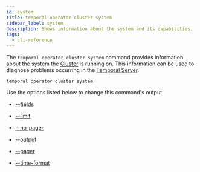 ```yaml
---
id: system
title: temporal operator cluster system
sidebar_label: system
description: Shows information about the system and its capabilities.
tags:
  - cli-reference
---
```


The `temporal operator cluster system` command provides information about the system the [Cluster](/concepts/what-is-a-temporal-cluster) is running on.
This information can be used to diagnose problems occurring in the [Temporal Server](/concepts/what-is-the-temporal-server).

`temporal operator cluster system`

Use the options listed below to change this command's output.

- [--fields](/cli/cmd-options/fields)

- [--limit](/cli/cmd-options/limit)

- [--no-pager](/cli/cmd-options/no-pager)

- [--output](/cli/cmd-options/output)

- [--pager](/cli/cmd-options/pager)

- [--time-format](/cli/cmd-options/time-format)
